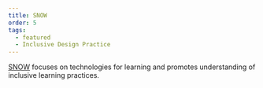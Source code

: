 ```yaml
---
title: SNOW
order: 5
tags:
  - featured
  - Inclusive Design Practice
---
```

[SNOW](https://snow.idrc.ocadu.ca/) focuses on technologies for learning and promotes understanding of inclusive learning practices.
